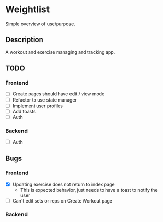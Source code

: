# Weightlist

Simple overview of use/purpose.

## Description

A workout and exercise managing and tracking app.

## TODO
### Frontend
- [ ] Create pages should have edit / view mode
- [ ] Refactor to use state manager
- [ ] Implement user profiles
- [ ] Add toasts
- [ ] Auth

### Backend
- [ ] Auth

## Bugs
### Frontend
- [x] Updating exercise does not return to index page
  - This is expected behavior, just needs to have a toast to notify the user
- [ ] Can't edit sets or reps on Create Workout page

### Backend